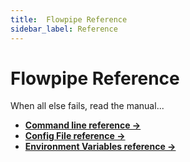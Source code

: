 ```yaml
---
title:  Flowpipe Reference
sidebar_label: Reference
---
```


# Flowpipe Reference

When all else fails, read the manual...

- **[Command line reference →](/docs/reference/cli)**
- **[Config File reference →](/docs/reference/config-files)**
- **[Environment Variables reference →](/docs/reference/env-vars)**
